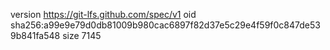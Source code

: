 version https://git-lfs.github.com/spec/v1
oid sha256:a99e9e79d0db81009b980cac6897f82d37e5c29e4f59f0c847de539b841fa548
size 7145
